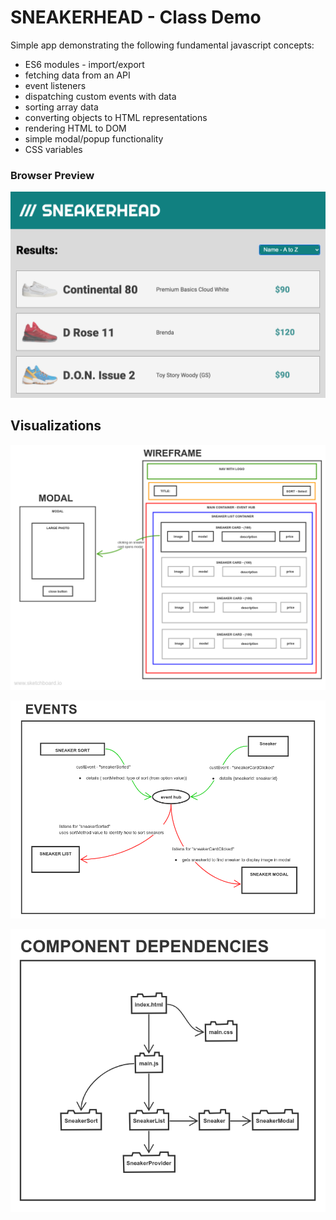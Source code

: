 # SNEAKERHEAD - Class Demo

Simple app demonstrating the following fundamental javascript concepts:

- ES6 modules - import/export
- fetching data from an API
- event listeners
- dispatching custom events with data
- sorting array data
- converting objects to HTML representations
- rendering HTML to DOM
- simple modal/popup functionality
- CSS variables



### Browser Preview
![wireframe](./images/sneakerhead-screenshot.png)

## Visualizations
![wireframe](./images/wireframe.png)

![events](./images/events.png)

![dependencies](./images/dependencies.png)